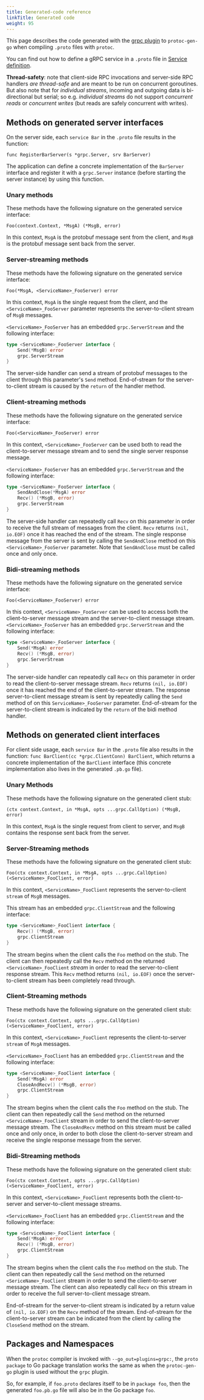 ```yaml
---
title: Generated-code reference
linkTitle: Generated code
weight: 95
---
```


This page describes the code generated with the [grpc plugin](https://godoc.org/github.com/golang/protobuf/protoc-gen-go/grpc) to `protoc-gen-go`
when compiling `.proto` files with `protoc`.

You can find out how to define a gRPC service in a `.proto` file in [Service definition](/docs/what-is-grpc/core-concepts/#service-definition).

<p class="note"><strong>Thread-safety</strong>: note that client-side RPC invocations and server-side RPC handlers <i>are thread-safe</i> and are meant
to be run on concurrent goroutines. But also note that for <i>individual streams</i>, incoming and outgoing data is bi-directional but serial;
so e.g. <i>individual streams</i> do not support <i>concurrent reads</i> or <i>concurrent writes</i> (but reads are safely concurrent <i>with</i> writes).
</p>

## Methods on generated server interfaces

On the server side, each `service Bar` in the `.proto` file results in the function:

`func RegisterBarServer(s *grpc.Server, srv BarServer)`

The application can define a concrete implementation of the `BarServer` interface and register it with a `grpc.Server` instance
(before starting the server instance) by using this function.

### Unary methods

These methods have the following signature on the generated service interface:

`Foo(context.Context, *MsgA) (*MsgB, error)`

In this context, `MsgA` is the protobuf message sent from the client, and `MsgB` is the protobuf message sent back from the server.

### Server-streaming methods

These methods have the following signature on the generated service interface:

`Foo(*MsgA, <ServiceName>_FooServer) error`

In this context, `MsgA` is the single request from the client, and the `<ServiceName>_FooServer` parameter represents the server-to-client stream
of `MsgB` messages.

`<ServiceName>_FooServer` has an embedded `grpc.ServerStream` and the following interface:

```go
type <ServiceName>_FooServer interface {
	Send(*MsgB) error
	grpc.ServerStream
}
```

The server-side handler can send a stream of protobuf messages to the client through this parameter's `Send` method. End-of-stream for the server-to-client
stream is caused by the `return` of the handler method.

### Client-streaming methods

These methods have the following signature on the generated service interface:

`Foo(<ServiceName>_FooServer) error`

In this context, `<ServiceName>_FooServer` can be used both to read the client-to-server message stream and to send the single server response message.

`<ServiceName>_FooServer` has an embedded `grpc.ServerStream` and the following interface:

```go
type <ServiceName>_FooServer interface {
	SendAndClose(*MsgA) error
	Recv() (*MsgB, error)
	grpc.ServerStream
}
```

The server-side handler can repeatedly call `Recv` on this parameter in order to receive the full stream of
messages from the client. `Recv` returns `(nil, io.EOF)` once it has reached the end of the stream.
The single response message from the server is sent by calling the `SendAndClose` method on this `<ServiceName>_FooServer` parameter.
Note that `SendAndClose` must be called once and only once.

### Bidi-streaming methods

These methods have the following signature on the generated service interface:

`Foo(<ServiceName>_FooServer) error`

In this context, `<ServiceName>_FooServer` can be used to access both the client-to-server message stream and the server-to-client message stream.
`<ServiceName>_FooServer` has an embedded `grpc.ServerStream` and the following interface:

```go
type <ServiceName>_FooServer interface {
	Send(*MsgA) error
	Recv() (*MsgB, error)
	grpc.ServerStream
}
```

The server-side handler can repeatedly call `Recv` on this parameter in order to read the client-to-server message stream.
`Recv` returns `(nil, io.EOF)` once it has reached the end of the client-to-server stream.
The response server-to-client message stream is sent by repeatedly calling the `Send` method of on this `ServiceName>_FooServer` parameter.
End-of-stream for the server-to-client stream is indicated by the `return` of the bidi method handler.

## Methods on generated client interfaces

For client side usage, each `service Bar` in the `.proto` file also results in the function: `func BarClient(cc *grpc.ClientConn) BarClient`, which
returns a concrete implementation of the `BarClient` interface (this concrete implementation also lives in the generated `.pb.go` file).

### Unary Methods

These methods have the following signature on the generated client stub:

`(ctx context.Context, in *MsgA, opts ...grpc.CallOption) (*MsgB, error)`

In this context, `MsgA` is the single request from client to server, and `MsgB` contains the response sent back from the server.

### Server-Streaming methods

These methods have the following signature on the generated client stub:

`Foo(ctx context.Context, in *MsgA, opts ...grpc.CallOption) (<ServiceName>_FooClient, error)`

In this context, `<ServiceName>_FooClient` represents the server-to-client `stream` of `MsgB` messages.

This stream has an embedded `grpc.ClientStream` and the following interface:

```go
type <ServiceName>_FooClient interface {
	Recv() (*MsgB, error)
	grpc.ClientStream
}
```

The stream begins when the client calls the `Foo` method on the stub.
The client can then repeatedly call the `Recv` method on the returned `<ServiceName>_FooClient` <i>stream</i> in order to read the server-to-client response stream.
This `Recv` method returns `(nil, io.EOF)` once the server-to-client stream has been completely read through.

### Client-Streaming methods

These methods have the following signature on the generated client stub:

`Foo(ctx context.Context, opts ...grpc.CallOption) (<ServiceName>_FooClient, error)`

In this context, `<ServiceName>_FooClient` represents the client-to-server `stream` of `MsgA` messages.

`<ServiceName>_FooClient` has an embedded `grpc.ClientStream` and the following interface:

```go
type <ServiceName>_FooClient interface {
	Send(*MsgA) error
	CloseAndRecv() (*MsgB, error)
	grpc.ClientStream
}
```

The stream begins when the client calls the `Foo` method on the stub.
The client can then repeatedly call the `Send` method on the returned `<ServiceName>_FooClient` stream in order to send the client-to-server message stream.
The `CloseAndRecv` method on this stream must be called once and only once, in order to both close the client-to-server stream
and receive the single response message from the server.

### Bidi-Streaming methods

These methods have the following signature on the generated client stub:

`Foo(ctx context.Context, opts ...grpc.CallOption) (<ServiceName>_FooClient, error)`

In this context, `<ServiceName>_FooClient` represents both the client-to-server and server-to-client message streams.

`<ServiceName>_FooClient` has an embedded `grpc.ClientStream` and the following interface:

```go
type <ServiceName>_FooClient interface {
	Send(*MsgA) error
	Recv() (*MsgB, error)
	grpc.ClientStream
}
```

The stream begins when the client calls the `Foo` method on the stub.
The client can then repeatedly call the `Send` method on the returned `<SericeName>_FooClient` stream in order to send the
client-to-server message stream. The client can also repeatedly call `Recv` on this stream in order to
receive the full server-to-client message stream.

End-of-stream for the server-to-client stream is indicated by a return value of `(nil, io.EOF)` on the `Recv` method of the stream.
End-of-stream for the client-to-server stream can be indicated from the client by calling the `CloseSend` method on the stream.

## Packages and Namespaces

When the `protoc` compiler is invoked with `--go_out=plugins=grpc:`, the `proto package` to Go package translation
works the same as when the `protoc-gen-go` plugin is used without the `grpc` plugin.

So, for example, if `foo.proto` declares itself to be in `package foo`, then the generated `foo.pb.go` file will also be in
the Go package `foo`.
